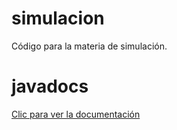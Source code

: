 # simulacion
Código para la materia de simulación.

# javadocs 

[Clic para ver la documentación](https://fanborges.github.io/simulacion/)
